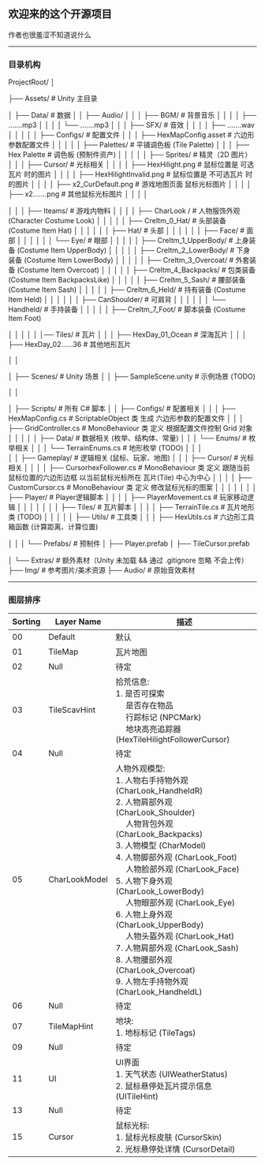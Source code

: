 ## 欢迎来的这个开源项目

作者也很羞涩不知道说什么

---

### 目录机构
<!-- #region 目录机构 -->
ProjectRoot/
│
<!-- #region Assets (根目录) -->
├── Assets/                             # Unity 主目录
<!-- #region Data (数据) -->
│   ├── Data/                           # 数据
│   │   ├── Audio/
│   │   │   ├── BGM/                    # 背景音乐
│   │   │   │   ├── …….mp3
│   │   │   │   └── …….mp3
│   │   │   ├── SFX/                    # 音效
│   │   │   │   ├── …….wav
│   │   │
│   │   ├── Configs/                    # 配置文件
│   │   │   ├── HexMapConfig.asset      # 六边形参数配置文件
│   │   │
│   │   ├── Palettes/                   # 平铺调色板 (Tile Palette)
│   │   │   ├── Hex Palette             # 调色板 (预制件资产)
│   │   │
│   │   ├── Sprites/                    # 精灵（2D 图片）
│   │   │   ├── Cursor/                 # 光标相关
│   │   │   │   ├── HexHilight.png      # 鼠标位置是 可选瓦片 时的图片
│   │   │   │   ├── HexHilightInvalid.png # 鼠标位置是 不可选瓦片 时的图片
│   │   │   │   ├── x2_CurDefault.png   # 游戏地图页面 鼠标光标图片
│   │   │   │   ├── x2…….png            # 其他鼠标光标图片
│   │   │   │
<!-- #region Iteams (游戏内物料) -->
│   │   │   ├── Iteams/                 # 游戏内物料
│   │   │   │   ├── CharLook /            # 人物服饰外观 (Character Costume Look)
│   │   │   │   │   ├── CreItm_0_Hat/         # 头部装备 (Costume Item Hat)
│   │   │   │   │   │   ├── Hat/              # 头部
│   │   │   │   │   │   ├── Face/             # 面部
│   │   │   │   │   │   └── Eye/              # 眼部
│   │   │   │   │   ├── CreItm_1_UpperBody/   # 上身装备 (Costume Item UpperBody)
│   │   │   │   │   ├── CreItm_2_LowerBody/   # 下身装备 (Costume Item LowerBody)
│   │   │   │   │   ├── CreItm_3_Overcoat/    # 外套装备 (Costume Item Overcoat)
│   │   │   │   │   ├── CreItm_4_Backpacks/   # 包类装备 (Costume Item BackpacksLike)
│   │   │   │   │   ├── CreItm_5_Sash/        # 腰部装备 (Costume Item Sash)
│   │   │   │   │   ├── CreItm_6_Held/        # 持有装备 (Costume Item Held)
│   │   │   │   │   │   ├── CanShoulder/      # 可肩背
│   │   │   │   │   │   └── Handheld/         # 手持装备
│   │   │   │   │   ├── CreItm_7_Foot/        # 脚本装备 (Costume Item Foot)
<!-- #endregion -->
│   │   │
│   │   │── Tiles/                      # 瓦片
│   │   │   ├── HexDay_01_Ocean         # 深海瓦片
│   │   │   ├── HexDay_02……36           # 其他地形瓦片
<!-- #endregion -->
│   │
<!-- #region Scenes (场景) -->
│   ├── Scenes/                         # Unity 场景
│   │   ├── SampleScene.unity           # 示例场景 (TODO)
<!-- #endregion -->
│   │
<!-- #region Scripts (脚本) -->
│   ├── Scripts/                        # 所有 C# 脚本
│   │   ├── Configs/                    # 配置相关
│   │   │   ├── HexMapConfig.cs         # ScriptableObject 类 生成 六边形参数的配置文件
│   │   │   ├── GridController.cs       # MonoBehaviour 类 定义 根据配置文件控制 Grid 对象
│   │   │
│   │   ├── Data/                       # 数据相关 (枚举、结构体、常量)
│   │   │   └── Enums/                  # 枚举相关
│   │   │       └── TerrainEnums.cs     # 地形枚举 (TODO)
│   │   │   
│   │   ├── Gameplay/                   # 逻辑相关 (鼠标、玩家、地图)
│   │   │   ├── Cursor/                 # 光标相关
│   │   │   │   ├── CursorhexFollower.cs # MonoBehaviour 类 定义 跟随当前鼠标位置的六边形边框 以当前鼠标光标所在 瓦片(Tile) 中心为中心
│   │   │   │   ├── CustomCursor.cs     # MonoBehaviour 类 定义 修改鼠标光标的图案
│   │   │   │
│   │   │   ├── Player/                 # Player逻辑脚本
│   │   │   │   ├── PlayerMovement.cs   # 玩家移动逻辑
│   │   │   │
│   │   │   ├── Tiles/                  # 瓦片脚本
│   │   │   │   ├── TerrainTile.cs      # 瓦片地形类 (TODO)
│   │   │
│   │   ├── Utils/                      # 工具类
│   │   │   ├── HexUtils.cs         # 六边形工具箱函数 (计算距离、计算位置)
<!-- #endregion -->
│   │
│   └── Prefabs/                 # 预制件
│       ├── Player.prefab
│       ├── TileCursor.prefab
<!-- #endregion -->
│
└── Extras/                      # 额外素材（Unity 未加载 && 通过 .gitignore 忽略 不会上传）
    ├── Img/                     # 参考图片/美术资源
    ├── Audio/                   # 原始音效素材
<!-- #endregion -->

---

### 图层排序
<!-- #region Sorting Layer (排序图层) -->
| Sorting | Layer Name | 描述 |
| ---- | ---- | ---- |
| 00 | Default | 默认 |
| 01 | TileMap | 瓦片地图 |
| 02 | Null | 待定 |
| 03 | TileScavHint | 拾荒信息: <br> 1. 是否可探索 <br>&emsp; 是否存在物品 <br>&emsp; 行踪标记 (NPCMark) <br>&emsp; 地块高亮追踪器 (HexTileHilightFollowerCursor) |
| 04 | Null | 待定 |
| 05 | CharLookModel | 人物外观模型:<br> 1. 人物右手持物外观(CharLook_HandheldR) <br> 2. 人物肩部外观 (CharLook_Shoulder) <br>&emsp; 人物背包外观 (CharLook_Backpacks) <br> 3. 人物模型 (CharModel) <br> 4. 人物脚部外观 (CharLook_Foot) <br>&emsp; 人物脸部外观 (CharLook_Face) <br> 5. 人物下身外观 (CharLook_LowerBody) <br>&emsp; 人物眼部外观 (CharLook_Eye) <br> 6. 人物上身外观 (CharLook_UpperBody) <br>&emsp; 人物头盔外观 (CharLook_Hat) <br> 7. 人物肩部外观 (CharLook_Sash) <br> 8. 人物腰部外观 (CharLook_Overcoat) <br> 9. 人物左手持物外观 (CharLook_HandheldL) |
| 06 | Null | 待定 |
| 07 | TileMapHint | 地块: <br> 1. 地标标记 (TileTags) |
| 09 | Null | 待定 |
| 11 | UI | UI界面 <br> 1. 天气状态 (UIWeatherStatus) <br> 2. 鼠标悬停处瓦片提示信息 (UITileHint) |
| 13 | Null | 待定 |
| 15 | Cursor | 鼠标光标: <br> 1. 鼠标光标皮肤 (CursorSkin) <br> 2. 光标悬停处详情 (CursorDetail)|
<!-- #endregion -->